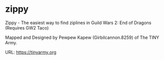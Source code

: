 # zippy
Zippy - The easiest way to find ziplines in Guild Wars 2: End of Dragons (Requires GW2 Taco)

Mapped and Designed by Pewpew Kapew (Girbilcannon.8259) of The TINY Army.

URL:  https://tinyarmy.org

